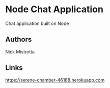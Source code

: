# Node Chat Application
Chat application built on Node

## Authors
Nick Mistretta

## Links 
https://serene-chamber-46188.herokuapp.com